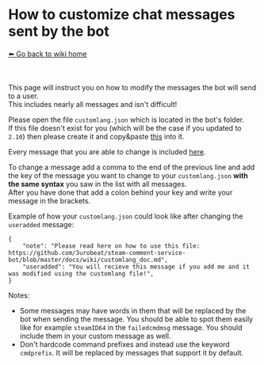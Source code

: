 # How to customize chat messages sent by the bot
[⬅️ Go back to wiki home](./)

&nbsp;

This page will instruct you on how to modify the messages the bot will send to a user.  
This includes nearly all messages and isn't difficult!  

Please open the file `customlang.json` which is located in the bot's folder.  
If this file doesn't exist for you (which will be the case if you updated to `2.10`) then please create it and copy&paste [this](https://raw.githubusercontent.com/3urobeat/steam-comment-service-bot/beta-testing/customlang.json) into it.  

Every message that you are able to change is included [here](https://raw.githubusercontent.com/3urobeat/steam-comment-service-bot/master/src/data/lang/defaultlang.json).  

To change a message add a comma to the end of the previous line and add the key of the message you want to change to your `customlang.json` **with the same syntax** you saw in the list with all messages.  
After you have done that add a colon behind your key and write your message in the brackets.  

Example of how your `customlang.json` could look like after changing the `useradded` message:
```
{
    "note": "Please read here on how to use this file: https://github.com/3urobeat/steam-comment-service-bot/blob/master/docs/wiki/customlang_doc.md",
    "useradded": "You will recieve this message if you add me and it was modified using the customlang file!",
}
```  

Notes:  
- Some messages may have words in them that will be replaced by the bot when sending the message. You should be able to spot them easily like for example `steamID64` in the `failedcmdmsg` message. You should include them in your custom message as well.
- Don't hardcode command prefixes and instead use the keyword `cmdprefix`. It will be replaced by messages that support it by default.